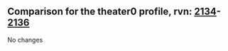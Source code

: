 ## Comparison for the theater0 profile, rvn: [2134](https://github.com/PRO100KatYT/FortniteProfileRevisions/tree/main/profiles/theater0/2134%20theater0.json)-[2136](https://github.com/PRO100KatYT/FortniteProfileRevisions/tree/main/profiles/theater0/2136%20theater0.json)

No changes
